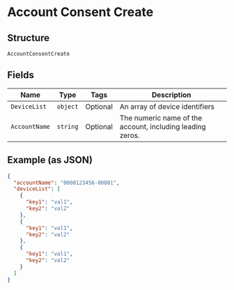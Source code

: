 
# Account Consent Create

## Structure

`AccountConsentCreate`

## Fields

| Name | Type | Tags | Description |
|  --- | --- | --- | --- |
| `DeviceList` | `object` | Optional | An array of device identifiers |
| `AccountName` | `string` | Optional | The numeric name of the account, including leading zeros. |

## Example (as JSON)

```json
{
  "accountName": "0000123456-00001",
  "deviceList": [
    {
      "key1": "val1",
      "key2": "val2"
    },
    {
      "key1": "val1",
      "key2": "val2"
    },
    {
      "key1": "val1",
      "key2": "val2"
    }
  ]
}
```

